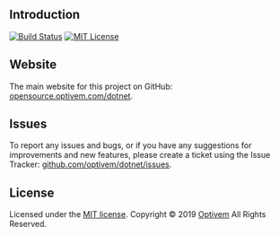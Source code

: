 ## Introduction

[![Build Status](https://img.shields.io/appveyor/ci/optivem/dotnet.svg)](https://ci.appveyor.com/project/optivem/dotnet)
[![MIT License](http://img.shields.io/badge/license-MIT-brightgreen.svg)](http://opensource.org/licenses/MIT)

## Website

The main website for this project on GitHub: [opensource.optivem.com/dotnet](https://opensource.optivem.com/dotnet).

## Issues

To report any issues and bugs, or if you have any suggestions for improvements and new features, please create a ticket using the Issue Tracker: [github.com/optivem/dotnet/issues](https://github.com/optivem/dotnet/issues).

## License

Licensed under the [MIT license](http://opensource.org/licenses/mit-license.php). Copyright © 2019 [Optivem](https://www.optivem.com/) All Rights Reserved.
